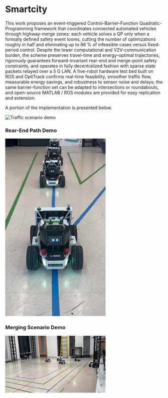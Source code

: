 # Smartcity

This work proposes an event-triggered Control-Barrier-Function Quadratic-Programming framework that coordinates connected automated vehicles through highway-merge zones: each vehicle solves a QP only when a formally defined safety event looms, cutting the number of optimizations roughly in half and eliminating up to 86 % of infeasible cases versus fixed-period control. Despite the lower computational and V2V-communication burden, the scheme preserves travel-time and energy-optimal trajectories, rigorously guarantees forward-invariant rear-end and merge-point safety constraints, and operates in fully decentralized fashion with sparse state packets relayed over a 5 G LAN. A five-robot hardware test bed built on ROS and OptiTrack confirms real-time feasibility, smoother traffic flow, measurable energy savings, and robustness to sensor noise and delays; the same barrier-function set can be adapted to intersections or roundabouts, and open-source MATLAB / ROS modules are provided for easy replication and extension. 

A portion of the implementation is presented below.




![Traffic scenario demo](images/traffic_scenario.gif)

### Rear-End Path Demo
![Straight path](images/straight_path.gif)

### Merging Scenario Demo
![Merging](images/merging.gif)

